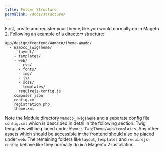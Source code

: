 ```yaml
---
title: Folder Structure
permalink: /docs/structure/
---
```


First, create and register your theme, like you would normally do in Mageto 2. Following an example of a directory structure:

    app/design/frontend/Wamoco/theme-amado/
      - Wamoco_TwigTheme/
        - layout/
        - templates/
        - web/
          - css/
          - fonts/
          - img/
          - js/
          - scss/
          - templates/
          requirejs-config.js
        composer.json
        config.xml
        registration.php
        theme.xml

Note the Module directory `Wamoco_TwigTheme` and a separate config file `config.xml` which is described in detail in the following section. Twig templates will be placed under `Wamoco_TwigTheme/web/templates`. Any other assets which should be accessible in the frontend should also be placed under `web`. The remaining folders like `layout`, `templates` and `requirejs-config` behave like they normally do in a Magento 2 installation.
